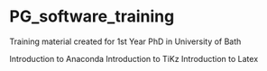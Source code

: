 # PG_software_training
Training material created for 1st Year PhD in University of Bath

Introduction to Anaconda
Introduction to TiKz
Introduction to Latex
